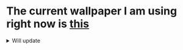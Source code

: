 # The current wallpaper I am using right now is [this](https://github.com/its-ag)
<details>
    <summary>Will update</summary>
    Foldable Content[enter image description here][1]
</details>

